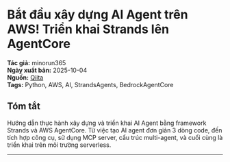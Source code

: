 # Bắt đầu xây dựng AI Agent trên AWS! Triển khai Strands lên AgentCore

**Tác giả:** minorun365  
**Ngày xuất bản:** 2025-10-04  
**Nguồn:** [Qiita](https://qiita.com/minorun365/items/deb10c8e7a6b1219e595)  
**Tags:** Python, AWS, AI, StrandsAgents, BedrockAgentCore

## Tóm tắt

Hướng dẫn thực hành xây dựng và triển khai AI Agent bằng framework Strands và AWS AgentCore. Từ việc tạo AI agent đơn giản 3 dòng code, đến tích hợp công cụ, sử dụng MCP server, cấu trúc multi-agent, và cuối cùng là triển khai trên môi trường serverless.

---

